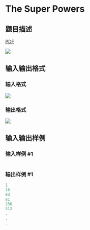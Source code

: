 # The Super Powers

## 题目描述

[problemUrl]: https://uva.onlinejudge.org/index.php?option=com_onlinejudge&Itemid=8&category=117&page=show_problem&problem=2852

[PDF](https://uva.onlinejudge.org/external/117/p11752.pdf)

![](https://cdn.luogu.com.cn/upload/vjudge_pic/UVA11752/caccb369bd9149203faf09eaf595e5873b362929.png)

## 输入输出格式

### 输入格式

![](https://cdn.luogu.com.cn/upload/vjudge_pic/UVA11752/3962a6191c1c4336a2bb19bfd7086e2d311306c0.png)

### 输出格式

![](https://cdn.luogu.com.cn/upload/vjudge_pic/UVA11752/ee20a6418dc90b6edefd09d6018cfe0bb329ffe4.png)

## 输入输出样例

### 输入样例 #1

```cpp

```
### 输出样例 #1

```cpp
1
16
64
81
256
512
.
.
.
```


